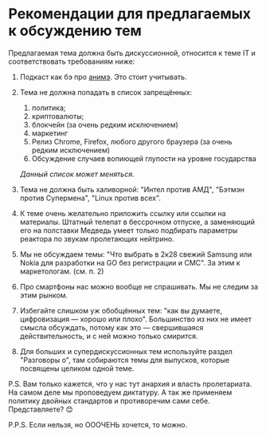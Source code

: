 #  Рекомендации для предлагаемых к обсуждению тем

Предлагаемая тема должна быть дискуссионной, относится к теме IT и соответствовать требованиям ниже:

1. Подкаст как бэ про [анимэ](https://bash.im/quote/42). Это стоит учитывать.

1. Тема не должна попадать в список запрещённых:
    1. политика;
    1. криптовалюты;
    1. блокчейн (за очень редким исключением)
    1. маркетинг
    1. Релиз Chrome, Firefox, любого другого браузера (за очень редким исключением)
    1. Обсуждение случаев вопиющей глупости на уровне государства
  
    *Данный список может меняться.*

1. Тема не должна быть халиворной: "Интел против АМД", "Бэтмэн против Супермена", "Linux против всех".

1. К теме очень желательно приложить ссылку или ссылки на материалы. Штатный телепат в бессрочном отпуске, а заменяющий его на полставки Медведь умеет только подбирать параметры реактора по звукам пролетающих нейтрино.

1. Мы не обсуждаем темы: "Что выбрать в 2к28 свежий Samsung или Nokia для разработки на GO без регистрации и СМС". За этим к маркетологам. (см. п. 2)

1. Про смартфоны нас можно вообще не спрашивать. Мы не следим за этим рынком. 

1. Избегайте слишком уж обобщённых тем: "как вы думаете, цифровизация — хорошо или плохо". Большинство из них не имеет смысла обсуждать, потому как это —  свершившаяся действительность, и с ней можно только смирится.

1. Для больших и супердискуссионных тем используйте раздел "Разговоры о", там собираются темы для выпусков, которые посвящены целиком одной теме.

P.S.
Вам только кажется, что у нас тут анархия и власть пролетариата. На самом деле мы проповедуем диктатуру. А так же применяем политику  двойных стандартов и противоречим сами себе. Представляете? 😊

P.P.S.
Если нельзя, но ОООЧЕНЬ хочется, то можно.
